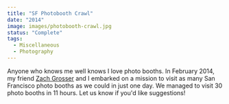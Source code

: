 ```yaml
---
title: "SF Photobooth Crawl"
date: "2014"
image: images/photobooth-crawl.jpg
status: "Complete"
tags:
  - Miscellaneous
  - Photography
---
```

Anyone who knows me well knows I love photo booths. In February 2014, my friend [Zach Grosser](https://zachgrosser.com/) and I embarked on a mission to visit as many San Francisco photo booths as we could in just one day. We managed to visit 30 photo booths in 11 hours. Let us know if you'd like suggestions!